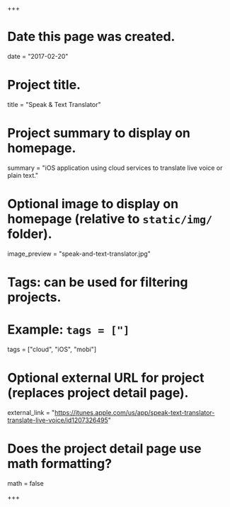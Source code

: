 +++
# Date this page was created.
date = "2017-02-20"

# Project title.
title = "Speak & Text Translator"

# Project summary to display on homepage.
summary = "iOS application using cloud services to translate live voice or plain text."

# Optional image to display on homepage (relative to `static/img/` folder).
image_preview = "speak-and-text-translator.jpg"

# Tags: can be used for filtering projects.
# Example: `tags = ["]`
tags = ["cloud", "iOS", "mobi"]

# Optional external URL for project (replaces project detail page).
external_link = "https://itunes.apple.com/us/app/speak-text-translator-translate-live-voice/id1207326495"

# Does the project detail page use math formatting?
math = false

+++
